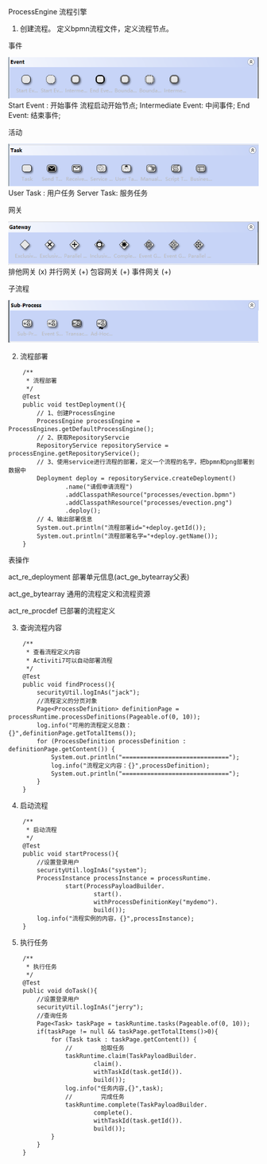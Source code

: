 ProcessEngine 流程引擎



1. 创建流程。
定义bpmn流程文件，定义流程节点。
   
事件

![img.png](img.png)
Start Event : 开始事件 流程启动开始节点;
Intermediate Event: 中间事件;
End Event: 结束事件;

活动

![img_1.png](img_1.png)
User Task : 用户任务
Server Task: 服务任务

网关

![img_2.png](img_2.png)
排他网关 (x)
并行网关 (+)
包容网关 (+)
事件网关 (+)

子流程

![img_3.png](img_3.png)


2. 流程部署
```
    /**
     * 流程部署
     */
    @Test
    public void testDeployment(){
        // 1、创建ProcessEngine
        ProcessEngine processEngine = ProcessEngines.getDefaultProcessEngine();
        // 2、获取RepositoryServcie
        RepositoryService repositoryService = processEngine.getRepositoryService();
        // 3、使用service进行流程的部署，定义一个流程的名字，把bpmn和png部署到数据中
        Deployment deploy = repositoryService.createDeployment()
                .name("请假申请流程")
                .addClasspathResource("processes/evection.bpmn")
                .addClasspathResource("processes/evection.png")
                .deploy();
        // 4、输出部署信息
        System.out.println("流程部署id="+deploy.getId());
        System.out.println("流程部署名字="+deploy.getName());
    }
```

表操作

act_re_deployment 部署单元信息(act_ge_bytearray父表)

act_ge_bytearray 通用的流程定义和流程资源

act_re_procdef 已部署的流程定义

3. 查询流程内容
```
    /**
     * 查看流程定义内容
     * Activiti7可以自动部署流程
     */
    @Test
    public void findProcess(){
        securityUtil.logInAs("jack");
        //流程定义的分页对象
        Page<ProcessDefinition> definitionPage = processRuntime.processDefinitions(Pageable.of(0, 10));
        log.info("可用的流程定义总数：{}",definitionPage.getTotalItems());
        for (ProcessDefinition processDefinition : definitionPage.getContent()) {
            System.out.println("==============================");
            log.info("流程定义内容：{}",processDefinition);
            System.out.println("==============================");
        }
    }
```
4. 启动流程
```
    /**
     * 启动流程
     */
    @Test
    public void startProcess(){
        //设置登录用户
        securityUtil.logInAs("system");
        ProcessInstance processInstance = processRuntime.
                start(ProcessPayloadBuilder.
                        start().
                        withProcessDefinitionKey("mydemo").
                        build());
        log.info("流程实例的内容，{}",processInstance);
    }
```
5. 执行任务
```
    /**
     * 执行任务
     */
    @Test
    public void doTask(){
        //设置登录用户
        securityUtil.logInAs("jerry");
        //查询任务
        Page<Task> taskPage = taskRuntime.tasks(Pageable.of(0, 10));
        if(taskPage != null && taskPage.getTotalItems()>0){
            for (Task task : taskPage.getContent()) {
                //        拾取任务
                taskRuntime.claim(TaskPayloadBuilder.
                        claim().
                        withTaskId(task.getId()).
                        build());
                log.info("任务内容,{}",task);
                //        完成任务
                taskRuntime.complete(TaskPayloadBuilder.
                        complete().
                        withTaskId(task.getId()).
                        build());
            }
        }
    }
```